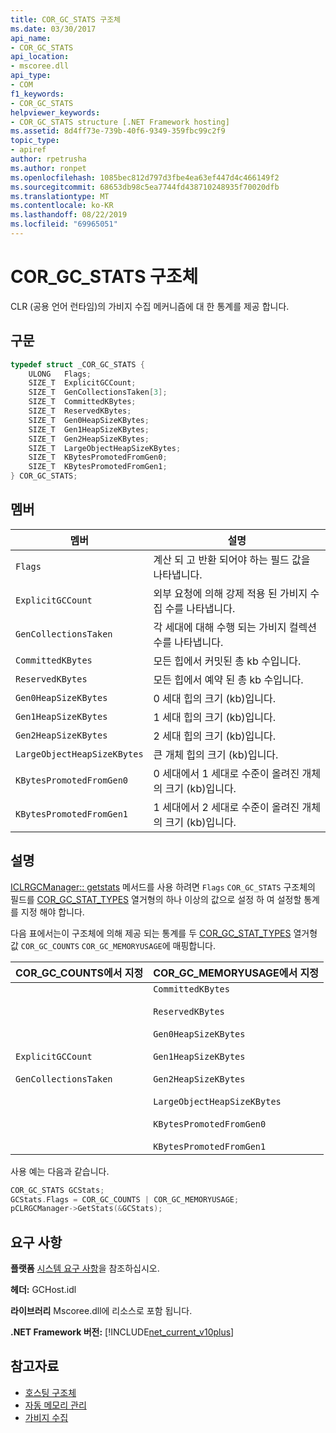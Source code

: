 ```yaml
---
title: COR_GC_STATS 구조체
ms.date: 03/30/2017
api_name:
- COR_GC_STATS
api_location:
- mscoree.dll
api_type:
- COM
f1_keywords:
- COR_GC_STATS
helpviewer_keywords:
- COR_GC_STATS structure [.NET Framework hosting]
ms.assetid: 8d4ff73e-739b-40f6-9349-359fbc99c2f9
topic_type:
- apiref
author: rpetrusha
ms.author: ronpet
ms.openlocfilehash: 1085bec812d797d3fbe4ea63ef447d4c466149f2
ms.sourcegitcommit: 68653db98c5ea7744fd438710248935f70020dfb
ms.translationtype: MT
ms.contentlocale: ko-KR
ms.lasthandoff: 08/22/2019
ms.locfileid: "69965051"
---
```

# <a name="cor_gc_stats-structure"></a>COR_GC_STATS 구조체
CLR (공용 언어 런타임)의 가비지 수집 메커니즘에 대 한 통계를 제공 합니다.  
  
## <a name="syntax"></a>구문  
  
```cpp  
typedef struct _COR_GC_STATS {  
    ULONG   Flags;   
    SIZE_T  ExplicitGCCount;  
    SIZE_T  GenCollectionsTaken[3];  
    SIZE_T  CommittedKBytes;   
    SIZE_T  ReservedKBytes;  
    SIZE_T  Gen0HeapSizeKBytes;  
    SIZE_T  Gen1HeapSizeKBytes;  
    SIZE_T  Gen2HeapSizeKBytes;  
    SIZE_T  LargeObjectHeapSizeKBytes;  
    SIZE_T  KBytesPromotedFromGen0;  
    SIZE_T  KBytesPromotedFromGen1;  
} COR_GC_STATS;  
```  
  
## <a name="members"></a>멤버  
  
|멤버|설명|  
|------------|-----------------|  
|`Flags`|계산 되 고 반환 되어야 하는 필드 값을 나타냅니다.|  
|`ExplicitGCCount`|외부 요청에 의해 강제 적용 된 가비지 수집 수를 나타냅니다.|  
|`GenCollectionsTaken`|각 세대에 대해 수행 되는 가비지 컬렉션 수를 나타냅니다.|  
|`CommittedKBytes`|모든 힙에서 커밋된 총 kb 수입니다.|  
|`ReservedKBytes`|모든 힙에서 예약 된 총 kb 수입니다.|  
|`Gen0HeapSizeKBytes`|0 세대 힙의 크기 (kb)입니다.|  
|`Gen1HeapSizeKBytes`|1 세대 힙의 크기 (kb)입니다.|  
|`Gen2HeapSizeKBytes`|2 세대 힙의 크기 (kb)입니다.|  
|`LargeObjectHeapSizeKBytes`|큰 개체 힙의 크기 (kb)입니다.|  
|`KBytesPromotedFromGen0`|0 세대에서 1 세대로 수준이 올려진 개체의 크기 (kb)입니다.|  
|`KBytesPromotedFromGen1`|1 세대에서 2 세대로 수준이 올려진 개체의 크기 (kb)입니다.|  
  
## <a name="remarks"></a>설명  
 [ICLRGCManager:: getstats](../../../../docs/framework/unmanaged-api/hosting/iclrgcmanager-getstats-method.md) 메서드를 사용 하려면 `Flags` `COR_GC_STATS` 구조체의 필드를 [COR_GC_STAT_TYPES](../../../../docs/framework/unmanaged-api/hosting/cor-gc-stat-types-enumeration.md) 열거형의 하나 이상의 값으로 설정 하 여 설정할 통계를 지정 해야 합니다.  
  
 다음 표에서는이 구조체에 의해 제공 되는 통계를 두 [COR_GC_STAT_TYPES](../../../../docs/framework/unmanaged-api/hosting/cor-gc-stat-types-enumeration.md) 열거형 값 `COR_GC_COUNTS` `COR_GC_MEMORYUSAGE`에 매핑합니다.  
  
|COR_GC_COUNTS에서 지정|COR_GC_MEMORYUSAGE에서 지정|  
|----------------------------------|---------------------------------------|  
|`ExplicitGCCount`<br /><br /> `GenCollectionsTaken`|`CommittedKBytes`<br /><br /> `ReservedKBytes`<br /><br /> `Gen0HeapSizeKBytes`<br /><br /> `Gen1HeapSizeKBytes`<br /><br /> `Gen2HeapSizeKBytes`<br /><br /> `LargeObjectHeapSizeKBytes`<br /><br /> `KBytesPromotedFromGen0`<br /><br /> `KBytesPromotedFromGen1`|  
  
 사용 예는 다음과 같습니다.  
  
```cpp  
COR_GC_STATS GCStats;  
GCStats.Flags = COR_GC_COUNTS | COR_GC_MEMORYUSAGE;  
pCLRGCManager->GetStats(&GCStats);  
```  
  
## <a name="requirements"></a>요구 사항  
 **플랫폼** [시스템 요구 사항](../../../../docs/framework/get-started/system-requirements.md)을 참조하십시오.  
  
 **헤더:** GCHost.idl  
  
 **라이브러리** Mscoree.dll에 리소스로 포함 됩니다.  
  
 **.NET Framework 버전:** [!INCLUDE[net_current_v10plus](../../../../includes/net-current-v10plus-md.md)]  
  
## <a name="see-also"></a>참고자료

- [호스팅 구조체](../../../../docs/framework/unmanaged-api/hosting/hosting-structures.md)
- [자동 메모리 관리](../../../standard/automatic-memory-management.md)
- [가비지 수집](../../../standard/garbage-collection/index.md)
